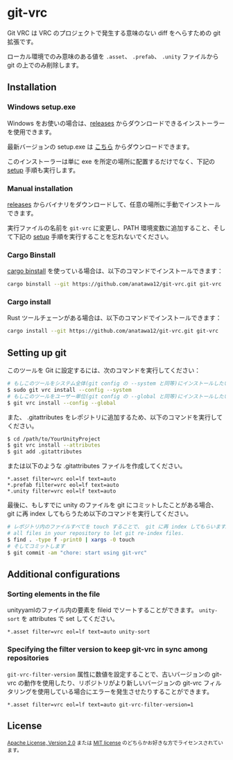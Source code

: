 # git-vrc

Git VRC は VRC のプロジェクトで発生する意味のない diff をへらすための git 拡張です。

ローカル環境でのみ意味のある値を `.asset`、 `.prefab`、 `.unity` ファイルから git の上でのみ削除します。

## Installation

### Windows setup.exe

Windows をお使いの場合は、[releases] からダウンロードできるインストーラーを使用できます。

最新バージョンの setup.exe は [こちら][setup-latest] からダウンロードできます。

このインストーラーは単に exe を所定の場所に配置するだけでなく、下記の [setup] 手順も実行します。

### Manual installation

[releases] からバイナリをダウンロードして、任意の場所に手動でインストールできます。

実行ファイルの名前を `git-vrc` に変更し、PATH 環境変数に追加すること、そして下記の [setup] 手順を実行することを忘れないでください。

### Cargo Binstall

[cargo binstall] を使っている場合は、以下のコマンドでインストールできます：

```bash
cargo binstall --git https://github.com/anatawa12/git-vrc.git git-vrc
```

### Cargo install

Rust ツールチェーンがある場合は、以下のコマンドでインストールできます：

```bash
cargo install --git https://github.com/anatawa12/git-vrc.git git-vrc
```

[cargo binstall]: https://github.com/cargo-bins/cargo-binstall?tab=readme-ov-file#cargo-binaryinstall
[setup-latest]: https://github.com/anatawa12/git-vrc/releases/latest/download/git-vrc-setup.exe
[releases]: https://github.com/anatawa12/git-vrc/releases
[setup]: #setting-up-git

## Setting up git

このツールを Git に設定するには、次のコマンドを実行してください：

```sh
# もしこのツールをシステム全体(git config の --system と同等)にインストールしたい場合
$ sudo git vrc install --config --system
# もしこのツールをユーザー単位(git config の --global と同等)にインストールしたい場合
$ git vrc install --config --global
```

また、 .gitattributes をレポジトリに追加するため、以下のコマンドを実行してください。

```sh
$ cd /path/to/YourUnityProject
$ git vrc install --attributes
$ git add .gitattributes
```

または以下のような .gitattributes ファイルを作成してください。

```gitattributes
*.asset filter=vrc eol=lf text=auto
*.prefab filter=vrc eol=lf text=auto
*.unity filter=vrc eol=lf text=auto
```

最後に、もしすでに unity のファイルを git にコミットしたことがある場合、
git に再 index してもらうため以下のコマンドを実行してください。

```sh
# レポジトリ内のファイルすべてを touch することで、 git に再 index してもらいます。
# all files in your repository to let git re-index files.
$ find . -type f -print0 | xargs -0 touch
# そしてコミットします
$ git commit -am "chore: start using git-vrc"
```

## Additional configurations

### Sorting elements in the file

unityyamlのファイル内の要素を fileid でソートすることができます。
`unity-sort` を attributes で set してください。

```gitattributes
*.asset filter=vrc eol=lf text=auto unity-sort
```

### Specifying the filter version to keep git-vrc in sync among repositories

`git-vrc-filter-version` 属性に数値を設定することで、古いバージョンの git-vrc の動作を使用したり、リポジトリがより新しいバージョンの git-vrc フィルタリングを使用している場合にエラーを発生させたりすることができます。

```gitattributes
*.asset filter=vrc eol=lf text=auto git-vrc-filter-version=1
```

## License

<sub>

[Apache License, Version 2.0](LICENSE-APACHE) または [MIT license](LICENSE-MIT) のどちらかお好きな方でライセンスされています。

</sub>
